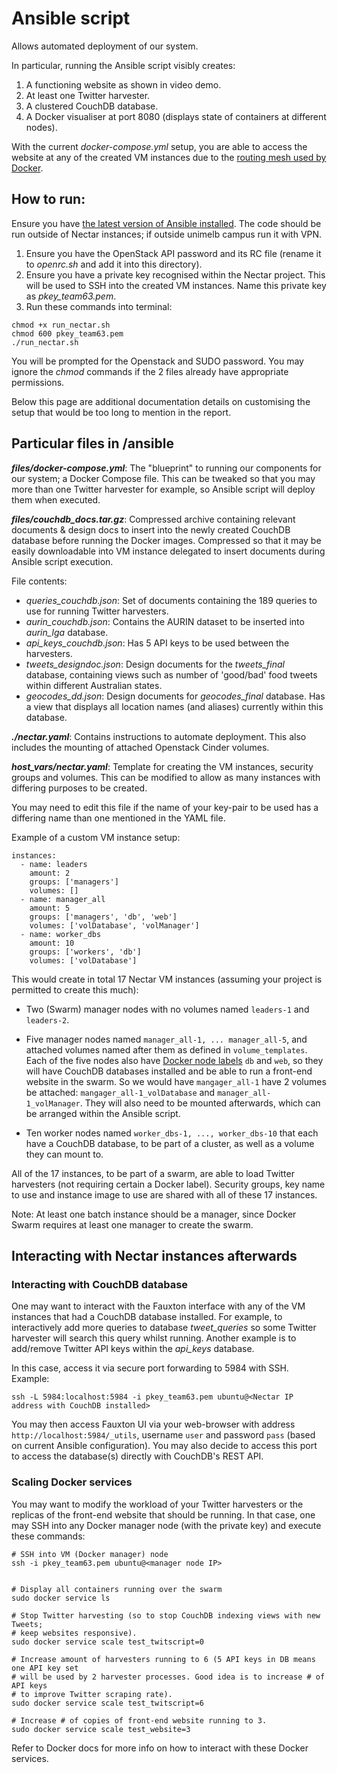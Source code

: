 

# Ansible script
Allows automated deployment of our system.

In particular, running the Ansible script visibly creates:
1. A functioning website as shown in video demo.
2. At least one Twitter harvester.
3. A clustered CouchDB database.
4. A Docker visualiser at port 8080 (displays state of containers at different nodes).

With the current *docker-compose.yml* setup, you are able to access the website at any of the created VM instances due to the [routing mesh used by Docker](https://docs.docker.com/engine/swarm/ingress/). 

## How to run:
Ensure you have [the latest version of Ansible installed](https://docs.ansible.com/ansible/latest/installation_guide/intro_installation.html). The code should be run outside of Nectar instances; if outside unimelb campus run it with VPN.
  
1. Ensure you have the OpenStack API password and its RC file (rename it to *openrc.sh* and add it into this directory).
2. Ensure you have a private key recognised within the Nectar project. This will be used to SSH into the created VM instances. Name this private key as *pkey_team63.pem*.
3. Run these commands into terminal:

```
chmod +x run_nectar.sh
chmod 600 pkey_team63.pem
./run_nectar.sh
```
You will be prompted for the Openstack and SUDO password. You may ignore the *chmod* commands if the 2 files already have appropriate permissions.

Below this page are additional documentation details on customising the setup that would be too long to mention in the report.

## Particular files in /ansible
***files/docker-compose.yml***: The "blueprint" to running our components for our system; a Docker Compose file. This can be tweaked so that you may more than one Twitter harvester for example, so Ansible script will deploy them when executed.

***files/couchdb_docs.tar.gz***: Compressed archive containing relevant documents & design docs to insert into the newly created CouchDB database before running the Docker images. Compressed so that it may be easily downloadable into VM instance delegated to insert documents during Ansible script execution.

File contents:
* *queries_couchdb.json*: Set of documents containing the 189 queries to use for running Twitter harvesters.
* *aurin_couchdb.json*: Contains the AURIN dataset to be inserted into *aurin_lga* database.
* *api_keys_couchdb.json*: Has 5 API keys to be used between the harvesters.
* *tweets_designdoc.json*: Design documents for the *tweets_final* database, containing views such as number of 'good/bad' food tweets within different Australian states.
* *geocodes_dd.json*: Design documents for *geocodes_final* database. Has a view that displays all location names (and aliases) currently within this database.

***./nectar.yaml***: Contains instructions to automate deployment. This also includes the mounting of attached Openstack Cinder volumes.

***host_vars/nectar.yaml***: Template for creating the VM instances, security groups and volumes. This can be modified to allow as many instances with differing purposes to be created.

You may need to edit this file if the name of your key-pair to be used has a differing name than one mentioned in the YAML file.

Example of a custom VM instance setup:
```
instances:
  - name: leaders
    amount: 2
    groups: ['managers']
    volumes: []
  - name: manager_all
    amount: 5
    groups: ['managers', 'db', 'web']
    volumes: ['volDatabase', 'volManager']
  - name: worker_dbs
    amount: 10
    groups: ['workers', 'db']
    volumes: ['volDatabase']
```
This would create in total 17 Nectar VM instances (assuming your project is permitted to create this much):
*  Two (Swarm) manager nodes with no volumes named ```leaders-1``` and ```leaders-2```.

* Five manager nodes named ```manager_all-1, ... manager_all-5```, and attached volumes named after them as defined in ```volume_templates```. Each of the five nodes also have [Docker node labels](https://docs.docker.com/engine/reference/commandline/node_update/#add-label-metadata-to-a-node) ```db``` and ```web```, so they will have CouchDB databases installed and be able to run a front-end website in the swarm. 
 So we would have ```mangager_all-1``` have 2 volumes be attached: ```mangager_all-1_volDatabase``` and ```manager_all-1_volManager```. They will also need to be mounted afterwards, which can be arranged within the Ansible script.
 * Ten worker nodes named ```worker_dbs-1, ..., worker_dbs-10``` that each have a CouchDB database, to be part of a cluster, as well as a volume they can mount to.

All of the 17 instances, to be part of a swarm, are able to load Twitter harvesters (not requiring certain a Docker label). Security groups, key name to use and instance image to use are shared with all of these 17 instances.

Note: At least one batch instance should be a manager, since Docker Swarm requires at least one manager to create the swarm.

## Interacting with Nectar instances afterwards
### Interacting with CouchDB database
One may want to interact with the Fauxton interface with any of the VM instances that had a CouchDB database installed. For example, to interactively add more queries to database *tweet_queries* so some Twitter harvester will search this query whilst running. Another example is to add/remove Twitter API keys within the *api_keys* database.

In this case, access it via secure port forwarding to 5984 with SSH. Example:

```
ssh -L 5984:localhost:5984 -i pkey_team63.pem ubuntu@<Nectar IP address with CouchDB installed>
```
You may then access Fauxton UI via your web-browser with address ```http://localhost:5984/_utils```, username ```user``` and password ```pass``` (based on current Ansible configuration). You may also decide to access this port to access the database(s) directly with CouchDB's REST API. 

### Scaling Docker services
You may want to modify the workload of your Twitter harvesters or the replicas of the front-end website that should be running. In that case, one may SSH into any Docker manager node (with the private key) and execute these commands:

```
# SSH into VM (Docker manager) node
ssh -i pkey_team63.pem ubuntu@<manager node IP>


# Display all containers running over the swarm
sudo docker service ls

# Stop Twitter harvesting (so to stop CouchDB indexing views with new Tweets;
# keep websites responsive).
sudo docker service scale test_twitscript=0

# Increase amount of harvesters running to 6 (5 API keys in DB means one API key set
# will be used by 2 harvester processes. Good idea is to increase # of API keys
# to improve Twitter scraping rate).
sudo docker service scale test_twitscript=6

# Increase # of copies of front-end website running to 3.
sudo docker service scale test_website=3
```

Refer to Docker docs for more info on how to interact with these Docker services. 


